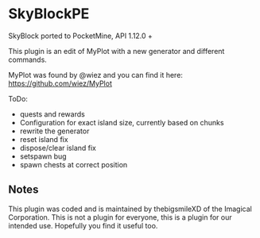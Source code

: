 # SkyBlockPE
SkyBlock ported to PocketMine, API 1.12.0 +

This plugin is an edit of MyPlot with a new generator and different commands.

MyPlot was found by @wiez and you can find it here: https://github.com/wiez/MyPlot

ToDo:
 - quests and rewards
 - Configuration for exact island size, currently based on chunks
 - rewrite the generator
 - reset island fix
 - dispose/clear island fix
 - setspawn bug
 - spawn chests at correct position

## Notes

This plugin was coded and is maintained by thebigsmileXD of the Imagical Corporation. This is not a plugin for everyone, this is a plugin for our intended use. Hopefully you find it useful too.
